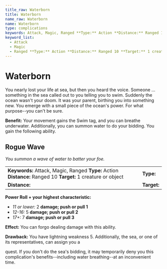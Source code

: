 ```yaml
---
title_raw: Waterborn
title: Waterborn
name_raw: Waterborn
name: Waterborn
type: complications
keywords: Attack, Magic, Ranged **Type:** Action **Distance:** Ranged 10 **Target:** 1 creature or object
keyword_list:
  - Attack
  - Magic
  - Ranged **Type:** Action **Distance:** Ranged 10 **Target:** 1 creature or object
---
```


# Waterborn

You nearly lost your life at sea, but then you heard the voice. Someone ... something in the sea called out to you telling you to swim. Suddenly the ocean wasn't your doom. It was your parent, birthing you into something new. You emerge with a small piece of the ocean's power. For what purpose--you can't be sure.

**Benefit:** Your movement gains the Swim tag, and you can breathe underwater. Additionally, you can summon water to do your bidding. You gain the following ability.

## Rogue Wave

*You summon a wave of water to batter your foe.*

|                                                                                                               |             |
| :------------------------------------------------------------------------------------------------------------ | :---------- |
| **Keywords:** Attack, Magic, Ranged **Type:** Action **Distance:** Ranged 10 **Target:** 1 creature or object | **Type:**   |
| **Distance:**                                                                                                 | **Target:** |

**Power Roll + your highest characteristic:**

- *11 or lower:* 2 **damage; push or pull 1**
- *12-16:* 5 **damage; push or pull 2**
- *17+:* 7 **damage; push or pull 3**

**Effect:** You can forgo dealing damage with this ability.

**Drawback:** You have lightning weakness 5. Additionally, the sea, or one of its representatives, can assign you a

quest. If you don't do the sea's bidding, it may temporarily deny you this complication's benefits--including water breathing--at an inconvenient time.
